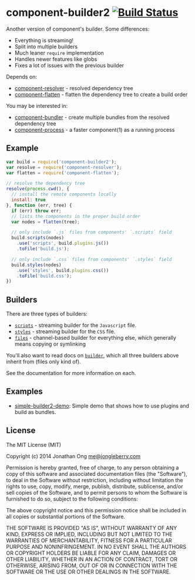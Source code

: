 # component-builder2 [![Build Status](https://travis-ci.org/component/builder2.js.png)](https://travis-ci.org/component/builder2.js)

Another version of component's builder. Some differences:

- Everything is streaming!
- Split into multiple builders
- Much leaner `require` implementation
- Handles newer features like globs
- Fixes a lot of issues with the previous builder

Depends on:

- [component-resolver](https://github.com/component/resolver.js) - resolved dependency tree
- [component-flatten](https://github.com/jonathanong/flatten.js) - flatten the dependency tree to create a build order

You may be interested in:

- [component-bundler](https://github.com/component/bundler.js) - create multiple bundles from the resolved dependency tree
- [component-process](https://github.com/jonathanong/component-process.js) - a faster component(1) as a running process

## Example

```js
var build = require('component-builder2');
var resolve = require('component-resolver');
var flatten = require('component-flatten');

// resolve the dependency tree
resolve(process.cwd(), {
  // install the remote components locally
  install: true
}, function (err, tree) {
  if (err) throw err;
  // lists the components in the proper build order
  var nodes = flatten(tree);

  // only include `.js` files from components' `.scripts` field
  build.scripts(nodes)
    .use('scripts', build.plugins.js())
    .toFile('build.js');

  // only include `.css` files from components' `.styles` field
  build.styles(nodes)
    .use('styles', build.plugins.css())
    .toFile('build.css');
})
```

## Builders

There are three types of builders:

- [`scripts`](https://github.com/component/builder2.js/blob/master/docs/scripts.md) - streaming builder for the `Javascript` file.
- [`styles`](https://github.com/component/builder2.js/blob/master/docs/styles.md) - streaming builder for the `CSS` file.
- [`files`](https://github.com/component/builder2.js/blob/master/docs/files.md) - channel-based builder for everything else, which generally means copying or symlinking

You'll also want to read docs on [`builder`](https://github.com/component/builder2.js/blob/master/docs/builders.md), which all three builders above inherit from (files only kind of).

See the documentation for more information on each.

## Examples

- [simple-builder2-demo](http://github.com/mnmly/simple-builder2-demo): Simple demo that shows how to use plugins and build as bundles.

## License

The MIT License (MIT)

Copyright (c) 2014 Jonathan Ong me@jongleberry.com

Permission is hereby granted, free of charge, to any person obtaining a copy
of this software and associated documentation files (the "Software"), to deal
in the Software without restriction, including without limitation the rights
to use, copy, modify, merge, publish, distribute, sublicense, and/or sell
copies of the Software, and to permit persons to whom the Software is
furnished to do so, subject to the following conditions:

The above copyright notice and this permission notice shall be included in
all copies or substantial portions of the Software.

THE SOFTWARE IS PROVIDED "AS IS", WITHOUT WARRANTY OF ANY KIND, EXPRESS OR
IMPLIED, INCLUDING BUT NOT LIMITED TO THE WARRANTIES OF MERCHANTABILITY,
FITNESS FOR A PARTICULAR PURPOSE AND NONINFRINGEMENT. IN NO EVENT SHALL THE
AUTHORS OR COPYRIGHT HOLDERS BE LIABLE FOR ANY CLAIM, DAMAGES OR OTHER
LIABILITY, WHETHER IN AN ACTION OF CONTRACT, TORT OR OTHERWISE, ARISING FROM,
OUT OF OR IN CONNECTION WITH THE SOFTWARE OR THE USE OR OTHER DEALINGS IN
THE SOFTWARE.

